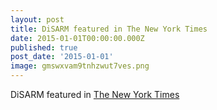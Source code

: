 ```yaml
---
layout: post
title: DiSARM featured in The New York Times
date: 2015-01-01T00:00:00.000Z
published: true
post_date: '2015-01-01'
image: gmswxvam9tnhzwut7ves.png
---
```


DiSARM featured in [The New York Times](https://www.nytimes.com/2015/01/09/business/international/mapping-the-worlds-problems.html?_r=0)
